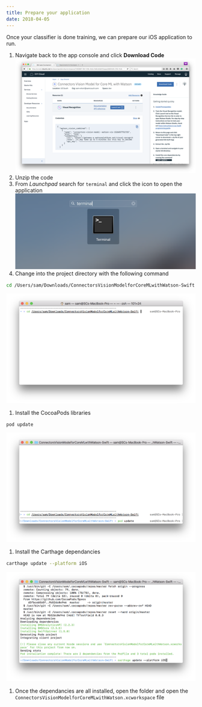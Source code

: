 ```yaml
---
title: Prepare your application
date: 2018-04-05
---
```


Once your classifier is done training, we can  prepare our iOS application to run.

1. Navigate back to the app console and click **Download Code**
![](../_images/console_launch_tool.png)
1. Unzip the code
1. From *Launchpad* search for `terminal` and click the icon to open the application
![](../_images/launchpad_terminal.png)
1. Change into the project directory with the following command
```bash
cd /Users/sam/Downloads/ConnectorsVisionModelforCoreMLwithWatson-Swift
```
![](../_images/console_cd_app.png)
1. Install the CocoaPods libraries
```bash
pod update
```
![](../_images/console_pod_update.png)
1. Install the Carthage dependancies
```bash
carthage update --platform iOS
```
![](../_images/console_cart_update.png)
1. Once the dependancies are all installed, open the folder and open the `ConnectorsVisionModelforCoreMLwithWatson.xcworkspace` file
